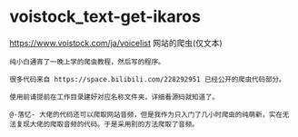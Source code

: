 # voistock_text-get-ikaros
https://www.voistock.com/ja/voicelist   网站的爬虫(仅文本)

    纯小白通宵了一晚上学的爬虫教程，然后写的程序。
    
    很多代码来自 https://space.bilibili.com/228292951 已经公开的爬虫代码部分。
    
    使用前请提前在工作目录建好对应名称文件夹，详细看源码就知道了。
    
    @-落忆- 大佬的代码还可以爬取网站音频，但是我作为只入门了几小时爬虫的纯萌新，实在无法复现大佬的爬取音频的代码。于是采用别的方法爬取了音频。
